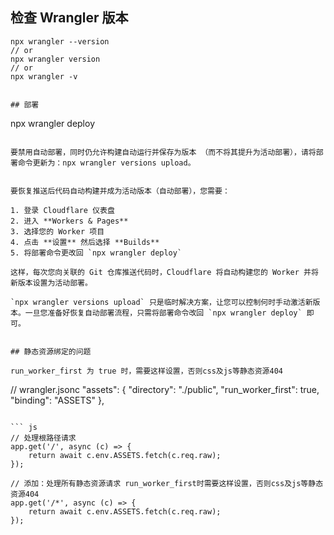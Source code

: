 ## 检查 Wrangler 版本
```
npx wrangler --version
// or
npx wrangler version
// or
npx wrangler -v
```

```

## 部署

```
npx wrangler deploy
```

要禁用自动部署，同时仍允许构建自动运行并保存为版本 （而不将其提升为活动部署），请将部署命令更新为：npx wrangler versions upload。


要恢复推送后代码自动构建并成为活动版本（自动部署），您需要：

1. 登录 Cloudflare 仪表盘
2. 进入 **Workers & Pages**
3. 选择您的 Worker 项目
4. 点击 **设置** 然后选择 **Builds**
5. 将部署命令更改回 `npx wrangler deploy`

这样，每次您向关联的 Git 仓库推送代码时，Cloudflare 将自动构建您的 Worker 并将新版本设置为活动部署。

`npx wrangler versions upload` 只是临时解决方案，让您可以控制何时手动激活新版本。一旦您准备好恢复自动部署流程，只需将部署命令改回 `npx wrangler deploy` 即可。


## 静态资源绑定的问题

run_worker_first 为 true 时，需要这样设置，否则css及js等静态资源404

```
// wrangler.jsonc
	"assets": {
    "directory": "./public",
		"run_worker_first": true,
    "binding": "ASSETS"
  },
```

``` js
// 处理根路径请求
app.get('/', async (c) => {
	return await c.env.ASSETS.fetch(c.req.raw);
});

// 添加：处理所有静态资源请求 run_worker_first时需要这样设置，否则css及js等静态资源404
app.get('/*', async (c) => {
	return await c.env.ASSETS.fetch(c.req.raw);
});

```